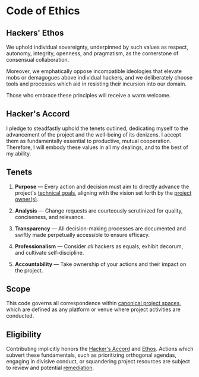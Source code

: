 # Code of Ethics

## Hackers' Ethos

We uphold individual sovereignty, underpinned by such values as respect, autonomy, integrity, openness, and pragmatism, as the cornerstone of consensual collaboration.

Moreover, we emphatically oppose incompatible ideologies that elevate mobs or demagogues above individual hackers, and we deliberately choose tools and processes which aid in resisting their incursion into our domain.

Those who embrace these principles will receive a warm welcome.

## Hacker's Accord

I pledge to steadfastly uphold the tenets outlined, dedicating myself to the advancement of the project and the well-being of its denizens. I accept them as fundamentally essential to productive, mutual cooperation. Therefore, I will embody these values in all my dealings, and to the best of my ability.

## Tenets

1. **Purpose** —
   Every action and decision must aim to directly advance the project's [technical goals][goals], aligning with the vision set forth by the [project owner(s)][owners].

2. **Analysis** —
   Change requests are courteously scrutinized for quality, conciseness, and relevance.

3. **Transparency** —
   All decision-making processes are documented and swiftly made perpetually accessible to ensure efficacy.

4. **Professionalism** —
   Consider _all_ hackers as equals, exhibit decorum, and cultivate self-discipline.

5. **Accountability** —
   Take ownership of your actions and their impact on the project.

## Scope

This code governs all correspondence within [canonical project spaces][canon], which are defined as any platform or venue where project activities are conducted.

## Eligibility

Contributing implicitly honors the [Hacker's Accord](#hackers-accord) and [Ethos](#hackers-ethos). Actions which subvert these fundamentals, such as prioritizing orthogonal agendas, engaging in divisive conduct, or squandering project resources are subject to review and potential [remediation](./remediation.md).

[canon]: https://example.com/list-of-official-spaces
[owners]: https://example.com/list-of-project-owners
[goals]: https://example.com/list-of-project-goals
